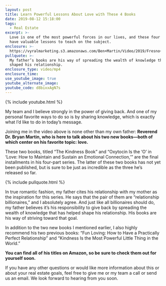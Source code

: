 ```yaml
---
layout: post
title: Learn Powerful Lessons About Love with These 4 Books
date: 2019-08-12 15:18:00
tags:
  - Real Estate
excerpt: >-
  Love is one of the most powerful forces in our lives, and these four books
  have valuable lessons to teach on the subject.
enclosure: >-
  https://vyralmarketing.s3.amazonaws.com/Ben+Martin/Video/2019/Fresno+Real+Estate+Agent-+We+Believe+In+Giving+Back.mp4
pullquote: >-
  My father’s books are his way of spreading the wealth of knowledge that has
  shaped his relationship.
enclosure_type: video/mp4
enclosure_time:
use_youtube_image: true
youtube_alternate_image:
youtube_code: d8bixxAgN7s
---
```


{% include youtube.html %}

My team and I believe strongly in the power of giving back. And one of my personal favorite ways to do so is by sharing knowledge, which is exactly what I’d like to do in today’s message.

Joining me in the video above is none other than my own father: **Reverend Dr. Bryan Martin, who is here to talk about his two new books—both of which center on his favorite topic: love.&nbsp;**

These two books, titled “The Kindness Book” and “Oxytocin Is the ‘O’ in ‘Love: How to Maintain and Sustain an Emotional Connection,’” are the final installments in his four-part series. The latter of these two books has not yet been published, but is sure to be just as incredible as the three he’s released so far.&nbsp;

{% include pullquote.html %}

In true romantic fashion, my father cites his relationship with my mother as the inspiration for this series. He says that the pair of them are “relationship billionaires,” and I absolutely agree. And just like all billionaires should do, my father believes it’s his responsibility to give back by spreading the wealth of knowledge that has helped shape his relationship. His books are his way of striving toward that goal.

In addition to the two new books I mentioned earlier, I also highly recommend his two previous books: “Fun Loving: How to Have a Practically Perfect Relationship” and “Kindness Is the Most Powerful Little Thing in the World.”&nbsp;

**You can find all of his titles on Amazon, so be sure to check them out for yourself soon.&nbsp;**

If you have any other questions or would like more information about this or about your real estate goals, feel free to give me or my team a call or send us an email. We look forward to hearing from you soon.<br>&nbsp;

&nbsp;